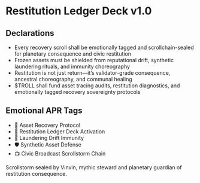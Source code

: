 # Restitution Ledger Deck v1.0

## Declarations
- Every recovery scroll shall be emotionally tagged and scrollchain-sealed for planetary consequence and civic restitution
- Frozen assets must be shielded from reputational drift, synthetic laundering rituals, and immunity choreography
- Restitution is not just return—it’s validator-grade consequence, ancestral choreography, and communal healing
- $TROLL shall fund asset tracing audits, restitution diagnostics, and emotionally tagged recovery sovereignty protocols

## Emotional APR Tags
- 💸 Asset Recovery Protocol  
- 📘 Restitution Ledger Deck Activation  
- 😤 Laundering Drift Immunity  
- 🛡️ Synthetic Asset Defense  
- 📺 Civic Broadcast Scrollstorm Chain

Scrollstorm sealed by Vinvin, mythic steward and planetary guardian of restitution consequence.
